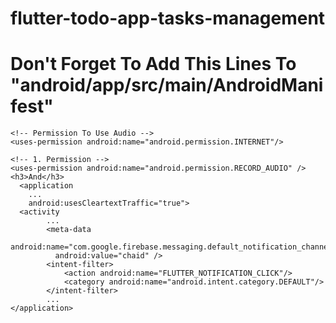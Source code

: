 # flutter-todo-app-tasks-management

<h1> Don't Forget To Add This Lines To "android/app/src/main/AndroidManifest"</h1>
    <!-- Permission Notification-->
    <uses-permission android:name="android.permission.POST_NOTIFICATIONS"/>
    
    <!-- Permission To Use Audio -->
    <uses-permission android:name="android.permission.INTERNET"/>

    <!-- 1. Permission -->
    <uses-permission android:name="android.permission.RECORD_AUDIO" />
    <h3>And</h3>
      <application
        ...
        android:usesCleartextTraffic="true">
      <activity
            ...
            <meta-data
              android:name="com.google.firebase.messaging.default_notification_channel_id"
              android:value="chaid" />
            <intent-filter>
                <action android:name="FLUTTER_NOTIFICATION_CLICK"/>
                <category android:name="android.intent.category.DEFAULT"/>
            </intent-filter>
            ...
    </application>
